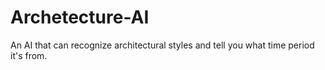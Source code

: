 # Archetecture-AI
An AI that can recognize architectural styles and tell you what time period it's from.
